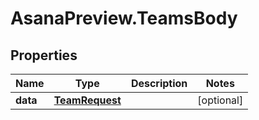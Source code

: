 # AsanaPreview.TeamsBody

## Properties
Name | Type | Description | Notes
------------ | ------------- | ------------- | -------------
**data** | [**TeamRequest**](TeamRequest.md) |  | [optional] 
